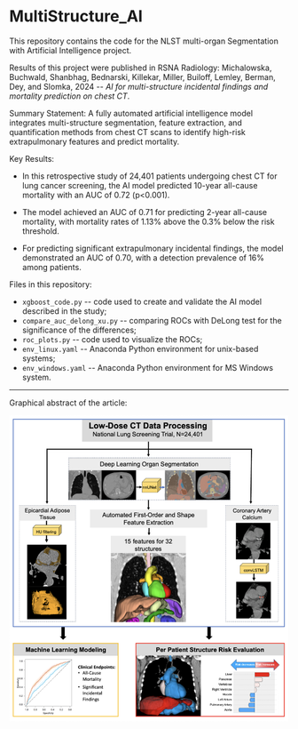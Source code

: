 # MultiStructure_AI

This repository contains the code for the NLST multi-organ Segmentation with Artificial Intelligence project.

Results of this project were published in RSNA Radiology: Michalowska, Buchwald, Shanbhag, Bednarski, Killekar, Miller, Builoff, Lemley, Berman, Dey, and Slomka, 2024 -- _AI for multi-structure incidental findings and mortality prediction on chest CT_.

Summary Statement: A fully automated artificial intelligence model integrates multi-structure segmentation, feature extraction, and quantification methods from chest CT scans to identify high-risk extrapulmonary features and predict mortality.  

Key Results:  

* In this retrospective study of 24,401 patients undergoing chest CT for lung cancer screening, the AI model predicted 10-year all-cause mortality with an AUC of 0.72 (p<0.001). 

* The model achieved an AUC of 0.71 for predicting 2-year all-cause mortality, with mortality rates of 1.13% above the 0.3% below the risk threshold. 

* For predicting significant extrapulmonary incidental findings, the model demonstrated an AUC of 0.70, with a detection prevalence of 16% among patients.  

Files in this repository:

 - `xgboost_code.py` -- code used to create and validate the AI model described in the study;
 - `compare_auc_delong_xu.py` -- comparing ROCs with DeLong test for the significance of the differences;
 - `roc_plots.py` -- code used to visualize the ROCs;
 - `env_linux.yaml` -- Anaconda Python environment for unix-based systems;
 - `env_windows.yaml` -- Anaconda Python environment for MS Windows system.


---

Graphical abstract of the article:

![images/Figure 1_Revision.png](images/Figure%201_Revision.png)